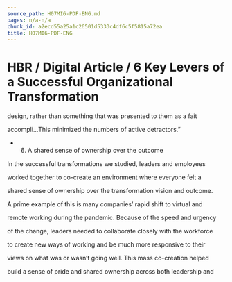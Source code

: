 ```yaml
---
source_path: H07MI6-PDF-ENG.md
pages: n/a-n/a
chunk_id: a2ecd55a25a1c26501d5333c4df6c5f5815a72ea
title: H07MI6-PDF-ENG
---
```

# HBR / Digital Article / 6 Key Levers of a Successful Organizational Transformation

design, rather than something that was presented to them as a fait

accompli…This minimized the numbers of active detractors.”

- 6. A shared sense of ownership over the outcome

In the successful transformations we studied, leaders and employees

worked together to co-create an environment where everyone felt a

shared sense of ownership over the transformation vision and outcome.

A prime example of this is many companies’ rapid shift to virtual and

remote working during the pandemic. Because of the speed and urgency

of the change, leaders needed to collaborate closely with the workforce

to create new ways of working and be much more responsive to their

views on what was or wasn’t going well. This mass co-creation helped

build a sense of pride and shared ownership across both leadership and
